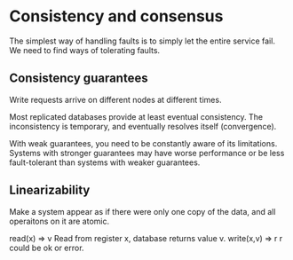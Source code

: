 # Consistency and consensus

The simplest way of handling faults is to simply let the entire service fail. We need to find ways of tolerating faults.

## Consistency guarantees

Write requests arrive on different nodes at different times.

Most replicated databases provide at least eventual consistency. The inconsistency is temporary, and eventually resolves itself (convergence).

With weak guarantees, you need to be constantly aware of its limitations. Systems with stronger guarantees may have worse performance or be less fault-tolerant than systems with weaker guarantees.

## Linearizability

Make a system appear as if there were only one copy of the data, and all operaitons on it are atomic.

read(x) => v Read from register x, database returns value v.
write(x,v) => r r could be ok or error.
